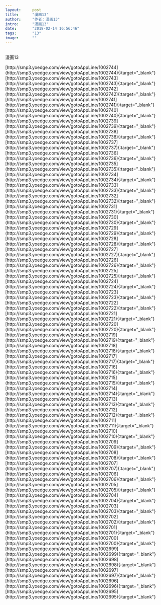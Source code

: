 ```yaml
---
layout:     post
title:      "漫画13"
author:     "作者：漫画13"
intro:      "漫画13"
date:       "2018-02-14 16:56:46"
tags:       "13"
image:      ""
---
```

<div style="text-align: center">
<p><img src=""/></p>
</div>
<p class="post-meta">
<span>漫画13</span>
</p>
[http://smp3.yoedge.com/view/gotoAppLine/1002744](http://smp3.yoedge.com/view/gotoAppLine/1002744){:target="_blank"}
[http://smp3.yoedge.com/view/gotoAppLine/1002743](http://smp3.yoedge.com/view/gotoAppLine/1002743){:target="_blank"}
[http://smp3.yoedge.com/view/gotoAppLine/1002742](http://smp3.yoedge.com/view/gotoAppLine/1002742){:target="_blank"}
[http://smp3.yoedge.com/view/gotoAppLine/1002741](http://smp3.yoedge.com/view/gotoAppLine/1002741){:target="_blank"}
[http://smp3.yoedge.com/view/gotoAppLine/1002740](http://smp3.yoedge.com/view/gotoAppLine/1002740){:target="_blank"}
[http://smp3.yoedge.com/view/gotoAppLine/1002739](http://smp3.yoedge.com/view/gotoAppLine/1002739){:target="_blank"}
[http://smp3.yoedge.com/view/gotoAppLine/1002738](http://smp3.yoedge.com/view/gotoAppLine/1002738){:target="_blank"}
[http://smp3.yoedge.com/view/gotoAppLine/1002737](http://smp3.yoedge.com/view/gotoAppLine/1002737){:target="_blank"}
[http://smp3.yoedge.com/view/gotoAppLine/1002736](http://smp3.yoedge.com/view/gotoAppLine/1002736){:target="_blank"}
[http://smp3.yoedge.com/view/gotoAppLine/1002735](http://smp3.yoedge.com/view/gotoAppLine/1002735){:target="_blank"}
[http://smp3.yoedge.com/view/gotoAppLine/1002734](http://smp3.yoedge.com/view/gotoAppLine/1002734){:target="_blank"}
[http://smp3.yoedge.com/view/gotoAppLine/1002733](http://smp3.yoedge.com/view/gotoAppLine/1002733){:target="_blank"}
[http://smp3.yoedge.com/view/gotoAppLine/1002732](http://smp3.yoedge.com/view/gotoAppLine/1002732){:target="_blank"}
[http://smp3.yoedge.com/view/gotoAppLine/1002731](http://smp3.yoedge.com/view/gotoAppLine/1002731){:target="_blank"}
[http://smp3.yoedge.com/view/gotoAppLine/1002730](http://smp3.yoedge.com/view/gotoAppLine/1002730){:target="_blank"}
[http://smp3.yoedge.com/view/gotoAppLine/1002729](http://smp3.yoedge.com/view/gotoAppLine/1002729){:target="_blank"}
[http://smp3.yoedge.com/view/gotoAppLine/1002728](http://smp3.yoedge.com/view/gotoAppLine/1002728){:target="_blank"}
[http://smp3.yoedge.com/view/gotoAppLine/1002727](http://smp3.yoedge.com/view/gotoAppLine/1002727){:target="_blank"}
[http://smp3.yoedge.com/view/gotoAppLine/1002726](http://smp3.yoedge.com/view/gotoAppLine/1002726){:target="_blank"}
[http://smp3.yoedge.com/view/gotoAppLine/1002725](http://smp3.yoedge.com/view/gotoAppLine/1002725){:target="_blank"}
[http://smp3.yoedge.com/view/gotoAppLine/1002724](http://smp3.yoedge.com/view/gotoAppLine/1002724){:target="_blank"}
[http://smp3.yoedge.com/view/gotoAppLine/1002723](http://smp3.yoedge.com/view/gotoAppLine/1002723){:target="_blank"}
[http://smp3.yoedge.com/view/gotoAppLine/1002722](http://smp3.yoedge.com/view/gotoAppLine/1002722){:target="_blank"}
[http://smp3.yoedge.com/view/gotoAppLine/1002721](http://smp3.yoedge.com/view/gotoAppLine/1002721){:target="_blank"}
[http://smp3.yoedge.com/view/gotoAppLine/1002720](http://smp3.yoedge.com/view/gotoAppLine/1002720){:target="_blank"}
[http://smp3.yoedge.com/view/gotoAppLine/1002719](http://smp3.yoedge.com/view/gotoAppLine/1002719){:target="_blank"}
[http://smp3.yoedge.com/view/gotoAppLine/1002718](http://smp3.yoedge.com/view/gotoAppLine/1002718){:target="_blank"}
[http://smp3.yoedge.com/view/gotoAppLine/1002717](http://smp3.yoedge.com/view/gotoAppLine/1002717){:target="_blank"}
[http://smp3.yoedge.com/view/gotoAppLine/1002716](http://smp3.yoedge.com/view/gotoAppLine/1002716){:target="_blank"}
[http://smp3.yoedge.com/view/gotoAppLine/1002715](http://smp3.yoedge.com/view/gotoAppLine/1002715){:target="_blank"}
[http://smp3.yoedge.com/view/gotoAppLine/1002714](http://smp3.yoedge.com/view/gotoAppLine/1002714){:target="_blank"}
[http://smp3.yoedge.com/view/gotoAppLine/1002713](http://smp3.yoedge.com/view/gotoAppLine/1002713){:target="_blank"}
[http://smp3.yoedge.com/view/gotoAppLine/1002712](http://smp3.yoedge.com/view/gotoAppLine/1002712){:target="_blank"}
[http://smp3.yoedge.com/view/gotoAppLine/1002711](http://smp3.yoedge.com/view/gotoAppLine/1002711){:target="_blank"}
[http://smp3.yoedge.com/view/gotoAppLine/1002710](http://smp3.yoedge.com/view/gotoAppLine/1002710){:target="_blank"}
[http://smp3.yoedge.com/view/gotoAppLine/1002709](http://smp3.yoedge.com/view/gotoAppLine/1002709){:target="_blank"}
[http://smp3.yoedge.com/view/gotoAppLine/1002708](http://smp3.yoedge.com/view/gotoAppLine/1002708){:target="_blank"}
[http://smp3.yoedge.com/view/gotoAppLine/1002707](http://smp3.yoedge.com/view/gotoAppLine/1002707){:target="_blank"}
[http://smp3.yoedge.com/view/gotoAppLine/1002706](http://smp3.yoedge.com/view/gotoAppLine/1002706){:target="_blank"}
[http://smp3.yoedge.com/view/gotoAppLine/1002705](http://smp3.yoedge.com/view/gotoAppLine/1002705){:target="_blank"}
[http://smp3.yoedge.com/view/gotoAppLine/1002704](http://smp3.yoedge.com/view/gotoAppLine/1002704){:target="_blank"}
[http://smp3.yoedge.com/view/gotoAppLine/1002703](http://smp3.yoedge.com/view/gotoAppLine/1002703){:target="_blank"}
[http://smp3.yoedge.com/view/gotoAppLine/1002702](http://smp3.yoedge.com/view/gotoAppLine/1002702){:target="_blank"}
[http://smp3.yoedge.com/view/gotoAppLine/1002701](http://smp3.yoedge.com/view/gotoAppLine/1002701){:target="_blank"}
[http://smp3.yoedge.com/view/gotoAppLine/1002700](http://smp3.yoedge.com/view/gotoAppLine/1002700){:target="_blank"}
[http://smp3.yoedge.com/view/gotoAppLine/1002699](http://smp3.yoedge.com/view/gotoAppLine/1002699){:target="_blank"}
[http://smp3.yoedge.com/view/gotoAppLine/1002698](http://smp3.yoedge.com/view/gotoAppLine/1002698){:target="_blank"}
[http://smp3.yoedge.com/view/gotoAppLine/1002697](http://smp3.yoedge.com/view/gotoAppLine/1002697){:target="_blank"}
[http://smp3.yoedge.com/view/gotoAppLine/1002696](http://smp3.yoedge.com/view/gotoAppLine/1002696){:target="_blank"}
[http://smp3.yoedge.com/view/gotoAppLine/1002695](http://smp3.yoedge.com/view/gotoAppLine/1002695){:target="_blank"}


